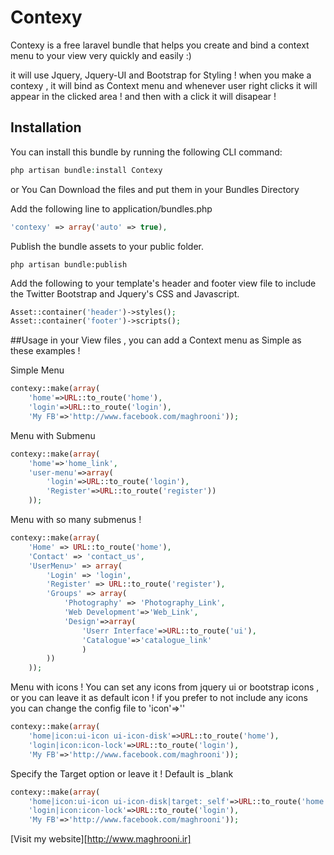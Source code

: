 Contexy
=======

Contexy is a free laravel bundle that helps you create and bind a context menu to your view very quickly and easily :)


it will use Jquery, Jquery-UI and Bootstrap for Styling ! 
when you make a contexy , it will bind as Context menu and whenever user right clicks it will appear in the clicked area ! and then with a click it will disapear ! 

## Installation

You can install this bundle by running the following CLI command:

```php
php artisan bundle:install Contexy
```
or 
You Can Download the files and put them in your Bundles Directory

Add the following line to application/bundles.php

```php
'contexy' => array('auto' => true),
```

Publish the bundle assets to your public folder.

```shell
php artisan bundle:publish
```

Add the following to your template's header and footer view file to include the Twitter Bootstrap and Jquery's CSS and Javascript.

```php
Asset::container('header')->styles();
Asset::container('footer')->scripts();
```



##Usage
in your View files , you can add a Context menu as Simple as these examples ! 

Simple Menu 

```php
contexy::make(array(
	'home'=>URL::to_route('home'),
	'login'=>URL::to_route('login'),
	'My FB'=>'http://www.facebook.com/maghrooni'));
```

Menu with Submenu

```php
contexy::make(array(
	'home'=>'home_link',
	'user-menu'=>array(
		'login'=>URL::to_route('login'),
		'Register'=>URL::to_route('register'))
	));
```
Menu with so many submenus ! 

```php
contexy::make(array(
	'Home' => URL::to_route('home'),
	'Contact' => 'contact_us',
	'UserMenu>' => array(
		'Login' => 'login',
		'Register' => URL::to_route('register'),
		'Groups' => array(
			'Photography' => 'Photography_Link',
			'Web Development'=>'Web_Link',
			'Design'=>array(
				'Userr Interface'=>URL::to_route('ui'),
				'Catalogue'=>'catalogue_link'
				)
		))
	));
```

Menu with icons ! 
	You can set any icons from jquery ui or bootstrap icons , or you can leave it as default icon ! 
	if you prefer to not include any icons you can change the config file to 'icon'=>''
	
```php
contexy::make(array(
	'home|icon:ui-icon ui-icon-disk'=>URL::to_route('home'),
	'login|icon:icon-lock'=>URL::to_route('login'),
	'My FB'=>'http://www.facebook.com/maghrooni'));
```

Specify the Target option or leave it ! Default is _blank
```php
contexy::make(array(
	'home|icon:ui-icon ui-icon-disk|target:_self'=>URL::to_route('home'),
	'login|icon:icon-lock'=>URL::to_route('login'),
	'My FB'=>'http://www.facebook.com/maghrooni'));
```
[Visit my website][http://www.maghrooni.ir]
